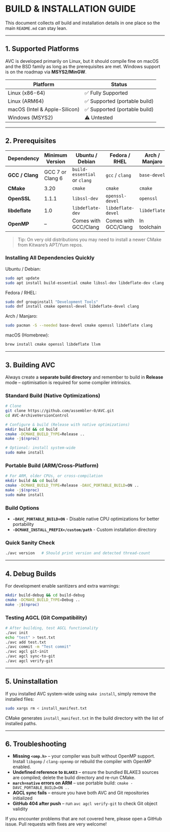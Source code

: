 # BUILD & INSTALLATION GUIDE

This document collects *all* build and installation details in one place so the main `README.md` can stay lean.

---

## 1. Supported Platforms

AVC is developed primarily on Linux, but it should compile fine on macOS and the BSD family as long as the prerequisites are met.  Windows support is on the roadmap via **MSYS2/MinGW**.

| Platform | Status                  |
|----------|-------------------------|
| Linux (x86-64) | ✅ Fully Supported       |
| Linux (ARM64)  | ✅ Supported (portable build) |
| macOS (Intel & Apple-Silicon) | ✅ Supported (portable build) |
| Windows (MSYS2) | ⚠️ Untested             |

---

## 2. Prerequisites

| Dependency | Minimum Version | Ubuntu / Debian | Fedora / RHEL | Arch / Manjaro |
|------------|-----------------|-----------------|---------------|----------------|
| **GCC / Clang** | GCC 7  or Clang 6 | `build-essential` or `clang` | `gcc` / `clang` | `base-devel` |
| **CMake** | 3.20 | `cmake` | `cmake` | `cmake` |
| **OpenSSL** | 1.1.1 | `libssl-dev` | `openssl-devel` | `openssl` |
| **libdeflate** | 1.0 | `libdeflate-dev` | `libdeflate-devel` | `libdeflate` |
| **OpenMP** | – | Comes with GCC/Clang | Comes with GCC/Clang | In toolchain |

> Tip: On very old distributions you may need to install a newer CMake from Kitware’s APT/Yum repos.

### Installing All Dependencies Quickly

Ubuntu / Debian:
```bash
sudo apt update
sudo apt install build-essential cmake libssl-dev libdeflate-dev clang
```

Fedora / RHEL:
```bash
sudo dnf groupinstall "Development Tools"
sudo dnf install cmake openssl-devel libdeflate-devel clang
```

Arch / Manjaro:
```bash
sudo pacman -S --needed base-devel cmake openssl libdeflate clang
```

macOS (Homebrew):
```bash
brew install cmake openssl libdeflate llvm
```

---

## 3. Building AVC

Always create a **separate build directory** and remember to build in **Release** mode – optimisation is required for some compiler intrinsics.

### Standard Build (Native Optimizations)
```bash
# Clone
git clone https://github.com/assembler-0/AVC.git
cd AVC-ArchiveVersionControl

# Configure & build (Release with native optimizations)
mkdir build && cd build
cmake -DCMAKE_BUILD_TYPE=Release ..
make -j$(nproc)

# Optional: install system-wide
sudo make install
```

### Portable Build (ARM/Cross-Platform)
```bash
# For ARM, older CPUs, or cross-compilation
mkdir build && cd build
cmake -DCMAKE_BUILD_TYPE=Release -DAVC_PORTABLE_BUILD=ON ..
make -j$(nproc)
sudo make install
```

### Build Options
- **`-DAVC_PORTABLE_BUILD=ON`** - Disable native CPU optimizations for better portability
- **`-DCMAKE_INSTALL_PREFIX=/custom/path`** - Custom installation directory

### Quick Sanity Check
```bash
./avc version   # Should print version and detected thread-count
```

---

## 4. Debug Builds

For development enable sanitizers and extra warnings:
```bash
mkdir build-debug && cd build-debug
cmake -DCMAKE_BUILD_TYPE=Debug ..
make -j$(nproc)
```

### Testing AGCL (Git Compatibility)
```bash
# After building, test AGCL functionality
./avc init
echo "test" > test.txt
./avc add test.txt
./avc commit -m "Test commit"
./avc agcl git-init
./avc agcl sync-to-git
./avc agcl verify-git
```

---

## 5. Uninstallation
If you installed AVC system-wide using `make install`, simply remove the installed files:
```bash
sudo xargs rm < install_manifest.txt
```

CMake generates `install_manifest.txt` in the build directory with the list of installed paths.

---

## 6. Troubleshooting

* **Missing `<omp.h>`** – your compiler was built without OpenMP support. Install `libgomp` / `clang-openmp` or rebuild the compiler with OpenMP enabled.
* **Undefined reference to `BLAKE3`** – ensure the bundled BLAKE3 sources are compiled; delete the build directory and re-run CMake.
* **`march=native` errors on ARM** – use portable build: `cmake -DAVC_PORTABLE_BUILD=ON ..`
* **AGCL sync fails** – ensure you have both AVC and Git repositories initialized
* **GitHub 404 after push** – run `avc agcl verify-git` to check Git object validity

If you encounter problems that are not covered here, please open a GitHub issue. Pull requests with fixes are very welcome!
